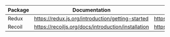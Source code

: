 | Package | Documentation | Package Manager |
| ------ | ------ | ------ |
| Redux | https://redux.js.org/introduction/getting-started | https://www.npmjs.com/package/redux |
| Recoil | https://recoiljs.org/docs/introduction/installation | https://www.npmjs.com/package/recoil |
